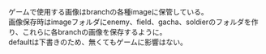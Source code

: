 ゲームで使用する画像はbranchの各種imageに保管している。  
画像保存時はimageフォルダにenemy、field、gacha、soldierのフォルダを作り、これらに各branchの画像を保存するように。  
defaultは下書きのため、無くてもゲームに影響はない。
